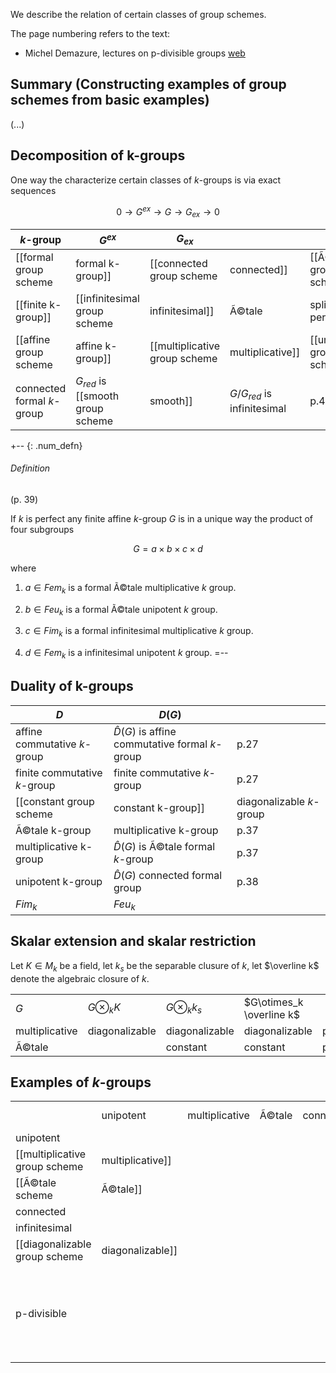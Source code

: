 We describe the relation of certain classes of group schemes.

The page numbering refers to the text:

* Michel Demazure, lectures on p-divisible groups [web](http://sites.google.com/site/mtnpdivisblegroupsworkshop/lecture-notes-on-p-divisible-groups)

## Summary (Constructing examples of group schemes from basic examples)

(...)

## Decomposition of k-groups
 One way the characterize certain classes of $k$-groups is via exact sequences

$$0\to G^{ex}\to G\to G_{ex}\to 0$$

|$k$-group | $G^{ex}$ | $G_{ex}$ | | |
|-------|-------|-------|-------|--------|
| [[formal group scheme|formal k-group]] | [[connected group scheme|connected]] | [[Ã©tale group scheme|Ã©tale]] | | p.34 |
| [[finite k-group]] | [[infinitesimal group scheme|infinitesimal]] | Ã©tale | splits if $k$ is perfect |p.35 |
| [[affine group scheme|affine k-group]] | [[multiplicative group scheme|multiplicative]] | [[unipotent group scheme|unipotent | splits if $k$ is perfect | p.39 |
| connected formal $k$-group | $G_{red}$ is [[smooth group scheme|smooth]] | $G/G_{red}$ is infinitesimal |p.43 |  |

+-- {: .num_defn}
###### Definition
(p. 39)

If  $k$ is perfect any finite affine $k$-group $G$ is in a unique way the product of four subgroups

$$G=a\times b\times c\times d$$

where


1.  $a\in Fem_k$ is a formal Ã©tale multiplicative $k$ group.

1.  $b\in Feu_k$ is a formal Ã©tale unipotent $k$ group.

1.  $c\in Fim_k$ is a formal infinitesimal multiplicative $k$ group.

1.  $d\in Fem_k$ is a infinitesimal unipotent $k$ group.
=--

## Duality of k-groups

| $D$ |  $D(G)$ | |
|--|--|--|
| affine commutative $k$-group | $\hat D(G)$ is affine commutative formal $k$-group | p.27 |
| finite commutative $k$-group | finite commutative $k$-group | p.27 |
| [[constant group scheme|constant k-group]] | diagonalizable $k$-group | p.36|
|Ã©tale k-group|multiplicative k-group|p.37|
|multiplicative k-group |$\hat D(G)$ is Ã©tale formal $k$-group|p.37|
|unipotent k-group|$\hat D(G)$ connected formal group|p.38|
|$Fim_k$|$Feu_k$| |

## Skalar extension and skalar restriction

Let $K\in M_k$ be a field, let $k_s$ be the separable clusure of $k$, let $\overline k$ denote the algebraic closure of $k$.

| | | | | |
|--|--|--|--|--|
|$G$|$G\otimes_k K$|$G\otimes_k k_s$|$G\otimes_k \overline k$| |
|multiplicative|diagonalizable|diagonalizable|diagonalizable| p.38|
|Ã©tale | |constant|constant|p.17|
## Examples of $k$-groups

| | | | | | | | |
|--|--|--|--|--|--|--|--|
| | unipotent | multiplicative | Ã©tale | connected | infinitesimal | diagonalizable |p-divisible|
|unipotent| | | | | | | |
| [[multiplicative group scheme|multiplicative]] | | | | | | | |
| [[Ã©tale scheme|Ã©tale]] | | | | | | | |
| connected | | | | | | | |
| infinitesimal | | | | | | | |
| [[diagonalizable group scheme|diagonalizable]] | | | | | | | |
|p-divisible | | | | | | |$(\mathbb{Q}_p/\mathbb{Z}_p)_k$ and [[the p-divisible group A(p)|A(p)]] |
